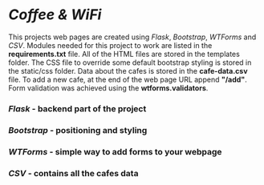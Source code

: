 # *Coffee & WiFi*

This projects web pages are created using *Flask*, *Bootstrap*, *WTForms* and *CSV*.
Modules needed for this project to work are listed in the **requirements.txt** file.
All of the HTML files are stored in the templates folder. The CSS file to override some default
bootstrap styling is stored in the static/css folder.
Data about the cafes is stored in the **cafe-data.csv** file.
To add a new cafe, at the end of the web page URL append **"/add"**.
Form validation was achieved using the **wtforms.validators**.

### *Flask* - backend part of the project
### *Bootstrap* - positioning and styling
### *WTForms* - simple way to add forms to your webpage
### *CSV* - contains all the cafes data
